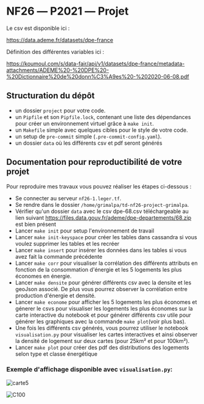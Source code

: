 # NF26 ― P2021 ― Projet

Le csv est disponible ici :

https://data.ademe.fr/datasets/dpe-france

Définition des différentes variables ici :

https://koumoul.com/s/data-fair/api/v1/datasets/dpe-france/metadata-attachments/ADEME%20-%20DPE%20-%20Dictionnaire%20de%20donn%C3%A9es%20-%202020-06-08.pdf

## Structuration du dépôt

 - un dossier `project` pour votre code.
 - un `Pipfile` et son `Pipfile.lock`, contenant une liste des dépendances pour créer un environnement virtuel grâce à `make init`.
 - un `Makefile` simple avec quelques cibles pour le style de votre code.
 - un setup de `pre-commit` simple (`.pre-commit-config.yaml`).
- un dossier `data` où les différents csv et pdf seront générés

## Documentation pour reproductibilité de votre projet

Pour reproduire mes travaux vous pouvez réaliser les étapes ci-dessous :

 - Se connecter au serveur `nf26-1.leger.tf`.
 - Se rendre dans le dossier `/home/grimalpa/td-nf26-project-grimalpa`.
 - Vérifier qu'un dossier `data` avec le csv dpe-68.csv téléchargeable au lien suivant https://files.data.gouv.fr/ademe/dpe-departements/68.zip est bien présent
 - Lancer `make init` pour setup l'environnement de travail
 - Lancer `make init-keyspace` pour créer les tables dans cassandra si vous voulez supprimer les tables et les recréer
 - Lancer `make insert` pour insérer les données dans les tables si vous avez fait la commande précédente
-  Lancer `make corr` pour visualiser la corrélation des différents attributs en fonction de la consommation d'énergie et les 5 logements les plus économes en énergie.
- Lancer `make densite` pour générer différents csv avec la densite et les geoJson associé. De plus vous pourrez observer la corrélation entre production d'énergie et densité.
- Lancer `make econome` pour afficher les 5 logements les plus économes et génerer le csvs pour visualiser les logements les plus économes sur la carte interactive du notebook et pour générer différents csv utile pour générer les graphiques avec la commande `make plot`(voir plus bas).
- Une fois les différents csv générés, vous pourrez utiliser le notebook `visualisation.py` pour visualiser les cartes interactives et ainsi observer la densité de logement sur deux cartes (pour 25km² et pour 100km²).
- Lancer `make plot` pour créer des pdf des distributions des logements selon type et classe énergétique

### Exemple d'affichage disponible avec `visualisation.py`:

![carte5](C:\Users\grima\Desktop\carte5.PNG)

![C100](C:\Users\grima\Desktop\C100.PNG)

